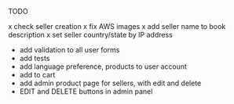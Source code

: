 TODO

x check seller creation
x fix AWS images
x add seller name to book description
x set seller country/state by IP address
- add validation to all user forms
- add tests
- add language preference, products to user account
- add to cart
- add admin product page for sellers, with edit and delete
- EDIT and DELETE buttons in admin panel

